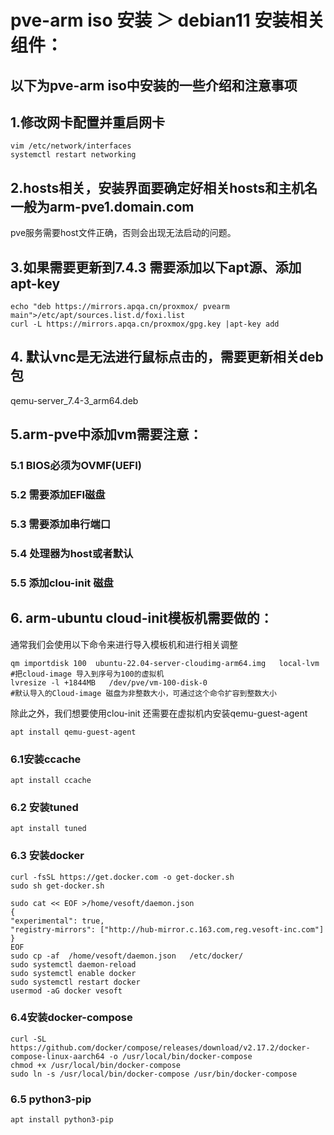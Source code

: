# pve-arm iso 安装 ＞ debian11 安装相关组件：
## 以下为pve-arm iso中安装的一些介绍和注意事项

## 1.修改网卡配置并重启网卡 
```
vim /etc/network/interfaces
systemctl restart networking
```

## 2.hosts相关，安装界面要确定好相关hosts和主机名一般为arm-pve1.domain.com
pve服务需要host文件正确，否则会出现无法启动的问题。

## 3.如果需要更新到7.4.3 需要添加以下apt源、添加apt-key
```
echo "deb https://mirrors.apqa.cn/proxmox/ pvearm main">/etc/apt/sources.list.d/foxi.list
curl -L https://mirrors.apqa.cn/proxmox/gpg.key |apt-key add 
```
## 4. 默认vnc是无法进行鼠标点击的，需要更新相关deb包
qemu-server_7.4-3_arm64.deb

## 5.arm-pve中添加vm需要注意：
### 5.1 BIOS必须为OVMF(UEFI)
### 5.2 需要添加EFI磁盘
### 5.3 需要添加串行端口
### 5.4 处理器为host或者默认
### 5.5 添加clou-init 磁盘 


## 6. arm-ubuntu  cloud-init模板机需要做的：
通常我们会使用以下命令来进行导入模板机和进行相关调整
```
qm importdisk 100  ubuntu-22.04-server-cloudimg-arm64.img   local-lvm   #把cloud-image 导入到序号为100的虚拟机
lvresize -l +1844MB   /dev/pve/vm-100-disk-0                            #默认导入的Cloud-image 磁盘为非整数大小，可通过这个命令扩容到整数大小
```
除此之外，我们想要使用clou-init 还需要在虚拟机内安装qemu-guest-agent
```
apt install qemu-guest-agent
```
### 6.1安装ccache
```
apt install ccache
```
### 6.2 安装tuned
```
apt install tuned
```
### 6.3 安装docker
```
curl -fsSL https://get.docker.com -o get-docker.sh
sudo sh get-docker.sh
```
```
sudo cat << EOF >/home/vesoft/daemon.json
{
"experimental": true,
"registry-mirrors": ["http://hub-mirror.c.163.com,reg.vesoft-inc.com"]
}
EOF
sudo cp -af  /home/vesoft/daemon.json   /etc/docker/
sudo systemctl daemon-reload
sudo systemctl enable docker
sudo systemctl restart docker
usermod -aG docker vesoft

```
### 6.4安装docker-compose
```
curl -SL https://github.com/docker/compose/releases/download/v2.17.2/docker-compose-linux-aarch64 -o /usr/local/bin/docker-compose
chmod +x /usr/local/bin/docker-compose
sudo ln -s /usr/local/bin/docker-compose /usr/bin/docker-compose
```
### 6.5 python3-pip
```
apt install python3-pip
```
